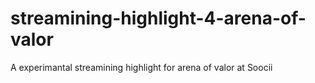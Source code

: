 # streamining-highlight-4-arena-of-valor
A experimantal streamining highlight for arena of valor at Soocii
